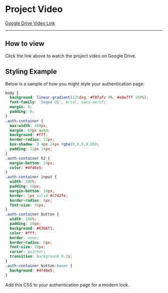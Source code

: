 # Project Video

[Google Drive Video Link](https://drive.google.com/file/d/1FDJvoWkBNQGWjxUIUsAwluVnCMlByGx3/view?usp=drive_link)

---

## How to view
Click the link above to watch the project video on Google Drive.

## Styling Example
Below is a sample of how you might style your authentication page:

```css
body {
  background: linear-gradient(135deg, #f8fafc 0%, #e0e7ff 100%);
  font-family: 'Segoe UI', Arial, sans-serif;
  margin: 0;
  padding: 0;
}
.auth-container {
  max-width: 400px;
  margin: 60px auto;
  background: #fff;
  border-radius: 12px;
  box-shadow: 0 4px 24px rgba(0,0,0,0.08);
  padding: 32px 24px;
}
.auth-container h2 {
  margin-bottom: 24px;
  color: #4f46e5;
}
.auth-container input {
  width: 100%;
  padding: 10px;
  margin-bottom: 16px;
  border: 1px solid #c7d2fe;
  border-radius: 6px;
  font-size: 16px;
}
.auth-container button {
  width: 100%;
  padding: 10px;
  background: #6366f1;
  color: #fff;
  border: none;
  border-radius: 6px;
  font-size: 16px;
  cursor: pointer;
  transition: background 0.2s;
}
.auth-container button:hover {
  background: #4f46e5;
}
```

Add this CSS to your authentication page for a modern look.
